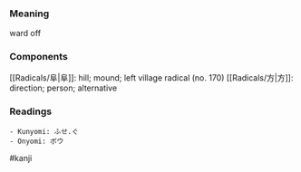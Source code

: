 ### Meaning

ward off

### Components

[[Radicals/阜|阜]]: hill; mound; left village radical (no. 170) [[Radicals/方|方]]: direction; person; alternative

### Readings

```
- Kunyomi: ふせ.ぐ
- Onyomi: ボウ
```

#kanji